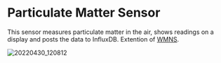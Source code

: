 # Particulate Matter Sensor

This sensor measures particulate matter in the air, shows readings on a display and posts the data to InfluxDB. Extention of [WMNS](https://github.com/edward62740/Wireless-Mesh-Network-System).


![20220430_120812](https://user-images.githubusercontent.com/71886023/168411529-9de9aa08-e5e9-4fa4-a587-f8064bee09da.jpg)
